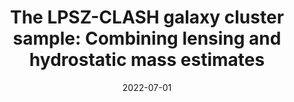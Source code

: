 ---
title: "The LPSZ-CLASH galaxy cluster sample: Combining lensing and hydrostatic mass estimates"
collection: publications
permalink: /publication/2022-07-01-The-LPSZ-CLASH-galaxy-cluster-sample-Combining-lensing-and-hydrostatic-mass-estimates
date: 2022-07-01
venue: 'In the proceedings of mm Universe @ NIKA2 - Observing the mm Universe with the NIKA2 Camera'
citation: ' M. {Mu{\~n}oz-Echeverr{\&apos;\i}a},  R. {Adam},  P. {Ade},  H. {Ajeddig},  P. {Andr{\&apos;e}},  M. {Arnaud},  E. {Artis},  H. {Aussel},  I. {Bartalucci},  A. {Beelen},  A. {Beno{\^\i}t},  S. {Berta},  L. {Bing},  O. {Bourrion},  M. {Calvo},  A. {Catalano},  M. {De Petris},  F. {D{\&apos;e}sert},  S. {Doyle},  E. {Driessen},  A. {Ferragamo},  A. {Gomez},  J. {Goupy},  F. {K{\&apos;e}ruzor{\&apos;e}},  C. {Kramer},  B. {Ladjelate},  G. {Lagache},  S. {Leclercq},  J. {Lestrade},  J. {Mac{\&apos;\i}as-P{\&apos;e}rez},  A. {Maury},  P. {Mauskopf},  F. {Mayet},  A. {Monfardini},  A. {Paliwal},  L. {Perotto},  G. {Pisano},  E. {Pointecouteau},  N. {Ponthieu},  G. {Pratt},  V. {Rev{\&apos;e}ret},  A. {Rigby},  A. {Ritacco},  C. {Romero},  H. {Roussel},  F. {Ruppin},  K. {Schuster},  S. {Shu},  A. {Sievers},  C. {Tucker},  G. {Yepes}, &quot;The LPSZ-CLASH galaxy cluster sample: Combining lensing and hydrostatic mass estimates.&quot; In the proceedings of mm Universe @ NIKA2 - Observing the mm Universe with the NIKA2 Camera, 2022.'
---